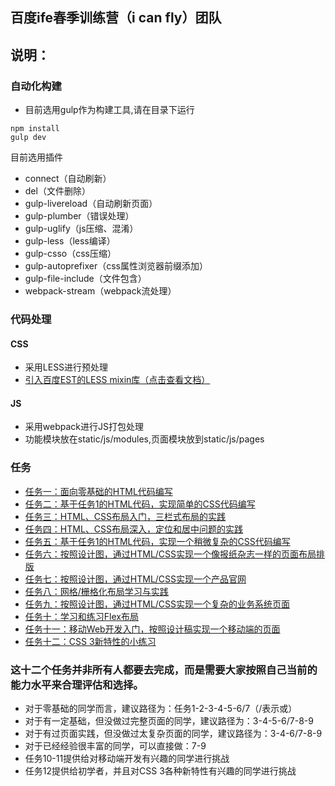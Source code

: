 ## 百度ife春季训练营（i can fly）团队

## 说明：
### 自动化构建
* 目前选用gulp作为构建工具,请在目录下运行
```
npm install
gulp dev
```
目前选用插件
* connect（自动刷新）
* del（文件删除）
* gulp-livereload（自动刷新页面）
* gulp-plumber（错误处理）  
* gulp-uglify（js压缩、混淆）
* gulp-less（less编译）
* gulp-csso（css压缩）
* gulp-autoprefixer（css属性浏览器前缀添加）
* gulp-file-include（文件包含）
* webpack-stream（webpack流处理）

### 代码处理
#### CSS
* 采用LESS进行预处理
* [引入百度EST的LESS mixin库（点击查看文档）](https://github.com/ecomfe/est/blob/dev/doc/api.md) 

#### JS
* 采用webpack进行JS打包处理
* 功能模块放在static/js/modules,页面模块放到static/js/pages


### 任务
* [任务一：面向零基础的HTML代码编写](https://github.com/fe-icanfly/task1)
* [任务二：基于任务1的HTML代码，实现简单的CSS代码编写](https://github.com/fe-icanfly/task2)
* [任务三：HTML、CSS布局入门，三栏式布局的实践](https://github.com/fe-icanfly/task3)
* [任务四：HTML、CSS布局深入，定位和居中问题的实践](https://github.com/fe-icanfly/task4)
* [任务五：基于任务1的HTML代码，实现一个稍微复杂的CSS代码编写](https://github.com/fe-icanfly/task5)
* [任务六：按照设计图，通过HTML/CSS实现一个像报纸杂志一样的页面布局排版](https://github.com/fe-icanfly/task6)
* [任务七：按照设计图，通过HTML/CSS实现一个产品官网](https://github.com/fe-icanfly/task7)
* [任务八：网格/栅格化布局学习与实践](https://github.com/fe-icanfly/task8)
* [任务九：按照设计图，通过HTML/CSS实现一个复杂的业务系统页面](https://github.com/fe-icanfly/task9)
* [任务十：学习和练习Flex布局](https://github.com/fe-icanfly/task10)
* [任务十一：移动Web开发入门，按照设计稿实现一个移动端的页面](https://github.com/fe-icanfly/task11)
* [任务十二：CSS 3新特性的小练习](https://github.com/fe-icanfly/task12)

### 这十二个任务并非所有人都要去完成，而是需要大家按照自己当前的能力水平来合理评估和选择。
* 对于零基础的同学而言，建议路径为：任务1-2-3-4-5-6/7（/表示或）
* 对于有一定基础，但没做过完整页面的同学，建议路径为：3-4-5-6/7-8-9
* 对于有过页面实践，但没做过太复杂页面的同学，建议路径为：3-4-6/7-8-9
* 对于已经经验很丰富的同学，可以直接做：7-9
* 任务10-11提供给对移动端开发有兴趣的同学进行挑战
* 任务12提供给初学者，并且对CSS 3各种新特性有兴趣的同学进行挑战
